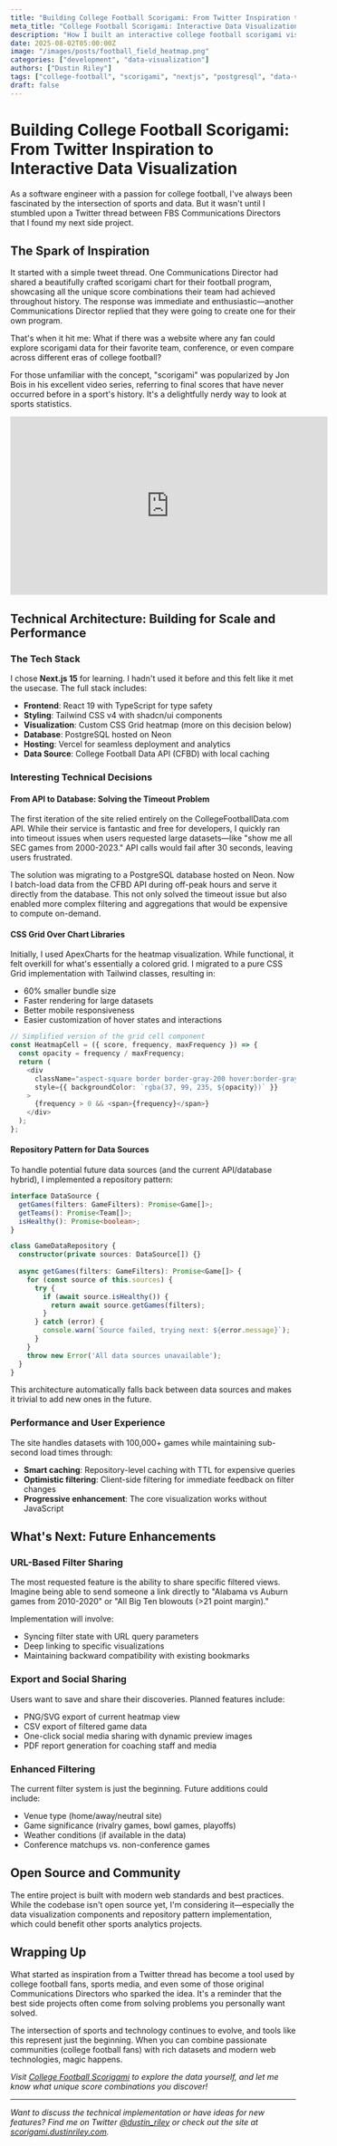 ```yaml
---
title: "Building College Football Scorigami: From Twitter Inspiration to Interactive Data Visualization"
meta_title: "College Football Scorigami: Interactive Data Visualization Project"
description: "How I built an interactive college football scorigami visualization tool using Next.js, PostgreSQL, and modern web technologies, inspired by a Twitter thread between Communications Directors."
date: 2025-08-02T05:00:00Z
image: "/images/posts/football_field_heatmap.png"
categories: ["development", "data-visualization"]
authors: ["Dustin Riley"]
tags: ["college-football", "scorigami", "nextjs", "postgresql", "data-visualization", "side-project"]
draft: false
---
```


# Building College Football Scorigami: From Twitter Inspiration to Interactive Data Visualization

As a software engineer with a passion for college football, I've always been fascinated by the intersection of sports and data. But it wasn't until I stumbled upon a Twitter thread between FBS Communications Directors that I found my next side project.

## The Spark of Inspiration

It started with a simple tweet thread. One Communications Director had shared a beautifully crafted scorigami chart for their football program, showcasing all the unique score combinations their team had achieved throughout history. The response was immediate and enthusiastic—another Communications Director replied that they were going to create one for their own program.

<blockquote class="twitter-tweet" data-theme="light">
  <a href="https://twitter.com/DaveMeyerMU/status/1944756268561826098"></a>
</blockquote>
<script async src="https://platform.twitter.com/widgets.js" charset="utf-8"></script>

That's when it hit me: What if there was a website where any fan could explore scorigami data for their favorite team, conference, or even compare across different eras of college football?

For those unfamiliar with the concept, "scorigami" was popularized by Jon Bois in his excellent video series, referring to final scores that have never occurred before in a sport's history. It's a delightfully nerdy way to look at sports statistics.

<div class="my-8 flex justify-center">
  <iframe 
    width="560" 
    height="315" 
    src="https://www.youtube.com/embed/9l5C8cGMueY" 
    title="Jon Bois: Chart Party - The Search for the Saddest Punt in the World"
    frameborder="0" 
    allow="accelerometer; autoplay; clipboard-write; encrypted-media; gyroscope; picture-in-picture" 
    allowfullscreen>
  </iframe>
</div>

## Technical Architecture: Building for Scale and Performance

### The Tech Stack

I chose **Next.js 15** for learning. I hadn't used it before and this felt like it met the usecase. The full stack includes:

- **Frontend**: React 19 with TypeScript for type safety
- **Styling**: Tailwind CSS v4 with shadcn/ui components
- **Visualization**: Custom CSS Grid heatmap (more on this decision below)
- **Database**: PostgreSQL hosted on Neon
- **Hosting**: Vercel for seamless deployment and analytics
- **Data Source**: College Football Data API (CFBD) with local caching

### Interesting Technical Decisions

#### From API to Database: Solving the Timeout Problem

The first iteration of the site relied entirely on the CollegeFootballData.com API. While their service is fantastic and free for developers, I quickly ran into timeout issues when users requested large datasets—like "show me all SEC games from 2000-2023." API calls would fail after 30 seconds, leaving users frustrated.

The solution was migrating to a PostgreSQL database hosted on Neon. Now I batch-load data from the CFBD API during off-peak hours and serve it directly from the database. This not only solved the timeout issue but also enabled more complex filtering and aggregations that would be expensive to compute on-demand.

#### CSS Grid Over Chart Libraries

Initially, I used ApexCharts for the heatmap visualization. While functional, it felt overkill for what's essentially a colored grid. I migrated to a pure CSS Grid implementation with Tailwind classes, resulting in:

- 60% smaller bundle size
- Faster rendering for large datasets  
- Better mobile responsiveness
- Easier customization of hover states and interactions

```typescript
// Simplified version of the grid cell component
const HeatmapCell = ({ score, frequency, maxFrequency }) => {
  const opacity = frequency / maxFrequency;
  return (
    <div 
      className="aspect-square border border-gray-200 hover:border-gray-400"
      style={{ backgroundColor: `rgba(37, 99, 235, ${opacity})` }}
    >
      {frequency > 0 && <span>{frequency}</span>}
    </div>
  );
};
```

#### Repository Pattern for Data Sources

To handle potential future data sources (and the current API/database hybrid), I implemented a repository pattern:

```typescript
interface DataSource {
  getGames(filters: GameFilters): Promise<Game[]>;
  getTeams(): Promise<Team[]>;
  isHealthy(): Promise<boolean>;
}

class GameDataRepository {
  constructor(private sources: DataSource[]) {}
  
  async getGames(filters: GameFilters): Promise<Game[]> {
    for (const source of this.sources) {
      try {
        if (await source.isHealthy()) {
          return await source.getGames(filters);
        }
      } catch (error) {
        console.warn(`Source failed, trying next: ${error.message}`);
      }
    }
    throw new Error('All data sources unavailable');
  }
}
```

This architecture automatically falls back between data sources and makes it trivial to add new ones in the future.

### Performance and User Experience

The site handles datasets with 100,000+ games while maintaining sub-second load times through:

- **Smart caching**: Repository-level caching with TTL for expensive queries
- **Optimistic filtering**: Client-side filtering for immediate feedback on filter changes
- **Progressive enhancement**: The core visualization works without JavaScript

## What's Next: Future Enhancements

### URL-Based Filter Sharing

The most requested feature is the ability to share specific filtered views. Imagine being able to send someone a link directly to "Alabama vs Auburn games from 2010-2020" or "All Big Ten blowouts (>21 point margin)."

Implementation will involve:
- Syncing filter state with URL query parameters
- Deep linking to specific visualizations
- Maintaining backward compatibility with existing bookmarks

### Export and Social Sharing

Users want to save and share their discoveries. Planned features include:
- PNG/SVG export of current heatmap view
- CSV export of filtered game data
- One-click social media sharing with dynamic preview images
- PDF report generation for coaching staff and media

### Enhanced Filtering

The current filter system is just the beginning. Future additions could include:
- Venue type (home/away/neutral site)
- Game significance (rivalry games, bowl games, playoffs)
- Weather conditions (if available in the data)
- Conference matchups vs. non-conference games

## Open Source and Community

The entire project is built with modern web standards and best practices. While the codebase isn't open source yet, I'm considering it—especially the data visualization components and repository pattern implementation, which could benefit other sports analytics projects.

## Wrapping Up

What started as inspiration from a Twitter thread has become a tool used by college football fans, sports media, and even some of those original Communications Directors who sparked the idea. It's a reminder that the best side projects often come from solving problems you personally want solved.

The intersection of sports and technology continues to evolve, and tools like this represent just the beginning. When you can combine passionate communities (college football fans) with rich datasets and modern web technologies, magic happens.

*Visit [College Football Scorigami](https://scorigami.dustinriley.com) to explore the data yourself, and let me know what unique score combinations you discover!*

---

*Want to discuss the technical implementation or have ideas for new features? Find me on Twitter [@dustin_riley](https://twitter.com/dustin_riley) or check out the site at [scorigami.dustinriley.com](https://scorigami.dustinriley.com).*